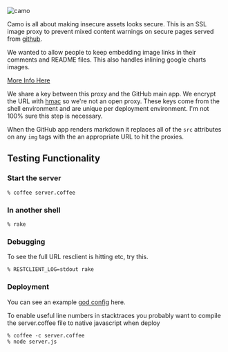 ![camo](http://farm5.static.flickr.com/4116/4857328881_fefb8e2134_z.jpg)

Camo is all about making insecure assets looks secure.  This is an SSL image proxy to prevent mixed content warnings on secure pages served from [github](https://github.com).

We wanted to allow people to keep embedding image links in their comments and README files.  This also handles inlining google charts images.

[More Info Here](https://github.com/blog/743-sidejack-prevention-phase-3-ssl-proxied-assets)

We share a key between this proxy and the GitHub main app.  We encrypt the URL with [hmac](http://en.wikipedia.org/wiki/HMAC) so we're not an open proxy.  These keys come from the shell environment and are unique per deployment environment.  I'm not 100% sure this step is necessary.

When the GitHub app renders markdown it replaces all of the `src` attributes on any `img` tags with the an appropriate URL to hit the proxies.

## Testing Functionality

### Start the server
    % coffee server.coffee

### In another shell

    % rake

### Debugging

To see the full URL resclient is hitting etc, try this.

    % RESTCLIENT_LOG=stdout rake

### Deployment

You can see an example [god config](https://gist.github.com/675038) here.

To enable useful line numbers in stacktraces you probably want to
compile the server.coffee file to native javascript when deploy

    % coffee -c server.coffee
    % node server.js
